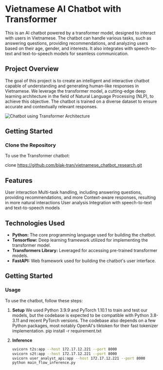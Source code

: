 # Vietnamese AI Chatbot with Transformer

This is an AI chatbot powered by a transformer model, designed to interact with users in Vietnamese. The chatbot can handle various tasks, such as answering questions, providing recommendations, and analyzing users based on their age, gender, and interests. It also integrates with speech-to-text and text-to-speech models for seamless communication.

## Project Overview

The goal of this project is to create an intelligent and interactive chatbot capable of understanding and generating human-like responses in Vietnamese. We leverage the transformer model, a cutting-edge deep learning architecture in the field of Natural Language Processing (NLP), to achieve this objective. The chatbot is trained on a diverse dataset to ensure accurate and contextually relevant responses.

![Chatbot using Transformer Architecture](https://github.com/blak-tran/AI-Chatbot-Synthesis/blob/da19064f92e8aa2da7d6dfacc4bf236ac38a18fb/assets/transformer_architect.png)

## Getting Started

### Clone the Repository
To use the Transformer chatbot:

clone https://github.com/blak-tran/vietnamese_chatbot_research.git

## Features

User interaction
Multi-task handling, including answering questions, providing recommendations, and more
Context-aware responses, resulting in more natural interactions
User analysis
Integration with speech-to-text and text-to-speech models

## Technologies Used

- **Python:** The core programming language used for building the chatbot.
- **Tensorflow:** Deep learning framework utilized for implementing the transformer model.
- **Transformers Library:** Leveraged for accessing pre-trained transformer models.
- **FastAPI:** Web framework used for building the chatbot's user interface.

## Getting Started

### Usage
To use the chatbot, follow these steps:
1. **Setup**
 We used Python 3.9.9 and PyTorch 1.10.1 to train and test our models, but the codebase is expected to be compatible with Python 3.8-3.11 and recent PyTorch versions. The codebase also depends on a few Python packages, most notably OpenAI's tiktoken for their fast tokenizer implementation.
pip install -r requirement.txt

2. **Inference**
   ```bash
   uvicorn t2s:app --host 172.17.12.221 --port 8000
   uvicorn s2t:app --host 172.17.12.221 --port 8000
   uvicorn user_analyst_api:app --host 172.17.12.221 --port 8000
   python main_flow_inference.py 
